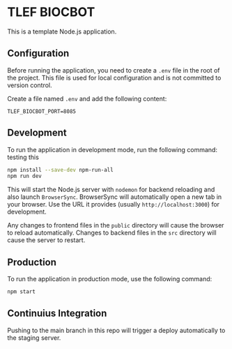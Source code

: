 # TLEF BIOCBOT

This is a template Node.js application.

## Configuration

Before running the application, you need to create a `.env` file in the root of the project. This file is used for local configuration and is not committed to version control.

Create a file named `.env` and add the following content:

```
TLEF_BIOCBOT_PORT=8085
```

## Development

To run the application in development mode, run the following command:
testing this

```bash
npm install --save-dev npm-run-all
npm run dev
```

This will start the Node.js server with `nodemon` for backend reloading and also launch `BrowserSync`. BrowserSync will automatically open a new tab in your browser. Use the URL it provides (usually `http://localhost:3000`) for development.

Any changes to frontend files in the `public` directory will cause the browser to reload automatically. Changes to backend files in the `src` directory will cause the server to restart.

## Production

To run the application in production mode, use the following command:

```bash
npm start
```

## Continuius Integration

Pushing to the main branch in this repo will trigger a deploy automatically to the staging server.
